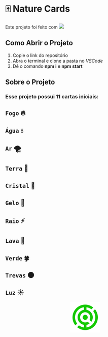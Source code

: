 # 🀄 Nature Cards

Este projeto foi feito com [<img src="https://img.shields.io/badge/-React-20232A?style=flat-square&logo=react&logoColor=61DAFB"/>](https://react.dev/learn) 

## Como Abrir o Projeto

<ol>
<li>Copie o link do repositório</li>
<li>Abra o terminal e clone a pasta no <i>VSCode</i></li>
<li>Dê o comando <b>npm i</b> e <b>npm start</b></li>
</ol>

## Sobre o Projeto

### Esse projeto possui 11 cartas iniciais:

## `Fogo` 🔥
## `Água` 💧
## `Ar` 🌪
## `Terra` 🌄
## `Cristal` 💎
## `Gelo` 🧊
## `Raio` ⚡​
## `Lava` ​🌋​
## `Verde` ​🍀​
## `Trevas` 🌑​
## `Luz` ☀️​

<div align="center">
<img alt="logo" src="./logo.png">
</div>

